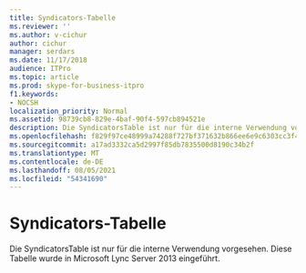 ```yaml
---
title: Syndicators-Tabelle
ms.reviewer: ''
ms.author: v-cichur
author: cichur
manager: serdars
ms.date: 11/17/2018
audience: ITPro
ms.topic: article
ms.prod: skype-for-business-itpro
f1.keywords:
- NOCSH
localization_priority: Normal
ms.assetid: 98739cb8-829e-4baf-90f4-597cb894521e
description: Die SyndicatorsTable ist nur für die interne Verwendung vorgesehen. Diese Tabelle wurde in Microsoft Lync Server 2013 eingeführt.
ms.openlocfilehash: f829f97ce48999a74288f727bf371632b866ee6e9c6303cc3f41a062cdf0bd08
ms.sourcegitcommit: a17ad3332ca5d2997f85db7835500d8190c34b2f
ms.translationtype: MT
ms.contentlocale: de-DE
ms.lasthandoff: 08/05/2021
ms.locfileid: "54341690"
---
```

# <a name="syndicators-table"></a>Syndicators-Tabelle
 
Die SyndicatorsTable ist nur für die interne Verwendung vorgesehen. Diese Tabelle wurde in Microsoft Lync Server 2013 eingeführt.
  

